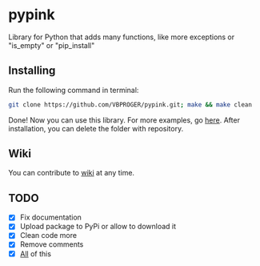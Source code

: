 # pypink
Library for Python that adds many functions, like more exceptions or "is_empty" or "pip_install"
## Installing
Run the following command in terminal:
```bash
git clone https://github.com/VBPROGER/pypink.git; make && make clean
```
Done! Now you can use this library. For more examples, go [here](https://github.com/VBPROGER/pypink/wiki/EN_Examples).
After installation, you can delete the folder with repository.
## Wiki
You can contribute to [wiki](https://github.com/VBPROGER/pypink/wiki) at any time.
## TODO
- [x] Fix documentation
- [x] Upload package to PyPi or allow to download it
- [x] Clean code more
- [x] Remove comments
- [x] [All](https://github.com/VBPROGER/pypink/issues/1) of this
